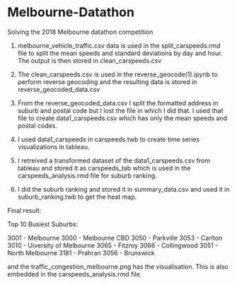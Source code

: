 # Melbourne-Datathon
Solving the 2018 Melbourne datathon competition

1. melbourne_vehicle_traffic.csv data is used in the split_carspeeds.rmd file
   to split the mean speeds and standard deviations by day and hour. The output is then stored in clean_carspeeds.csv

2. The clean_carspeeds.csv is used in the reverse_geocode(1).ipynb to perform reverse geocoding and the resulting data is stored 
   in reverse_geocoded_data.csv

3. From the reverse_geocoded_data.csv I split the formatted address in suburb and postal code but I lost the file in which I did that.
   I used that file to create data1_carspeeds.csv which has only the mean speeds and postal codes.

4. I used data1_carspeeds in carspeeds.twb to create time series visualizations in tableau.

5. I retreived a transformed dataset of the data1_carspeeds.csv from tableau and stored it as carspeeds_tab which is used in the
   carspeeds_analysis.rmd file for suburb ranking.

6. I did the suburb ranking and stored it in summary_data.csv and used it in suburb_ranking.twb to get the heat map.

Final result:

Top 10 Busiest Suburbs:

3001 - Melbourne
3000 - Melbourne CBD
3050 - Parkville
3053 - Carlton
3010 - Uiversity of Melbourne
3065 - Fitzroy
3066 - Collingwood
3051 - North Melbourne
3181 - Prahran
3056 - Brunswick

and the traffic_congestion_melbourne.png has the visualisation. This is also embedded in the carspeeds_analysis.rmd file.

